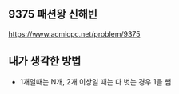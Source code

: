 ## 9375 패션왕 신해빈

<https://www.acmicpc.net/problem/9375>

## 내가 생각한 방법

<!-- ![이미지](./img.png) -->

- 1개일때는 N개, 2개 이상일 때는 다 벗는 경우 1을 뺌
